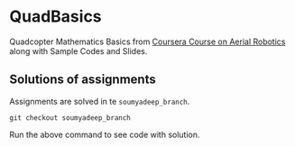 # QuadBasics
Quadcopter Mathematics Basics from [Coursera Course on Aerial Robotics](https://www.coursera.org/learn/robotics-flight/home/welcome) along with Sample Codes and Slides.

## Solutions of assignments
Assignments are solved in te `soumyadeep_branch`.
```
git checkout soumyadeep_branch
```
Run the above command to see code with solution.


